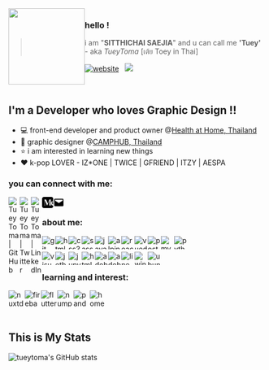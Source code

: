 <img width="150" height="150" align="left" src="https://firebasestorage.googleapis.com/v0/b/tmroom-wesite.appspot.com/o/Avatar.png?alt=media&token=96872862-fdb7-4ab4-8886-37b2c5bb9cc0">

### hello !
> i am "**SITTHICHAI SAEJIA**" and u can call me **'Tuey'** - aka _TueyToma_ [เต้ย Toey in Thai]

[![website](https://img.shields.io/badge/tueytoma.in.th-click-F5CA57?&style=for-the-badge)](https://tueytoma.in.th/)
&nbsp;
![](https://api.visitorbadge.io/api/VisitorHit?user=tueytoma&repo=tueytoma&labelColor=%23EDEDED&countColor=%233851A3)

<br>

## I'm a Developer who loves Graphic Design !!

- 💻 front-end developer and product owner @[Health at Home, Thailand][hah-website]
- 🎨 graphic designer @[CAMPHUB, Thailand][camphub-website]
- ⭐ i am interested in learning new things
- ❤️ k-pop LOVER - IZ*ONE | TWICE | GFRIEND | ITZY | AESPA

### you can connect with me:

[<img align="left" alt="TueyToma | GitHub" width="22px" src="https://cdn.jsdelivr.net/npm/simple-icons@3.13.0/icons/github.svg" />][github]
[<img align="left" alt="TueyToma | Twitter" width="22px" src="https://cdn.jsdelivr.net/npm/simple-icons@v3/icons/twitter.svg" />][twitter]
[<img align="left" alt="TueyToma | LinkedIn" width="22px" src="https://cdn.jsdelivr.net/npm/simple-icons@v3/icons/linkedin.svg" />][linkedin]
[<img align="left" alt="TueyToma | Medium" width="22px" src="https://raw.githubusercontent.com/simple-icons/simple-icons/5c924ac18d01b2786856d144afc65d581919ada8/icons/medium.svg" />][medium]
[<img align="left" alt="TueyToma | Email" width="22px" src="https://raw.githubusercontent.com/Automattic/social-logos/master/svg-min/mail.svg" />][email]

<br>

### about me:

[<img align="left" height="26" width="26" alt="git" src="https://cdn.jsdelivr.net/npm/simple-icons@v5/icons/git.svg" />](a 'Git')
[<img align="left" height="26" width="26" alt="html5" src="https://cdn.jsdelivr.net/npm/simple-icons@v5/icons/html5.svg" />](a 'HTML5')
[<img align="left" height="26" width="26" alt="css3" src="https://cdn.jsdelivr.net/npm/simple-icons@v5/icons/css3.svg" />](a 'CSS3')
[<img align="left" height="26" width="26" alt="sass" src="https://cdn.jsdelivr.net/npm/simple-icons@v5/icons/sass.svg" />](a 'Sass')
[<img align="left" height="26" width="26" alt="javascript" src="https://cdn.jsdelivr.net/npm/simple-icons@v5/icons/javascript.svg" />](a 'JavaScript')
[<img align="left" height="26" width="26" alt="alpinedotjs" src="https://cdn.jsdelivr.net/npm/simple-icons@v5/icons/alpinedotjs.svg" />](a 'Alpine.js')
[<img align="left" height="26" width="26" alt="react" src="https://cdn.jsdelivr.net/npm/simple-icons@v5/icons/react.svg" />](a 'React')
[<img align="left" height="26" width="26" alt="vuedotjs" src="https://cdn.jsdelivr.net/npm/simple-icons@v5/icons/vuedotjs.svg" />](a 'Vue.js')
[<img align="left" height="26" width="26" alt="postgresql" src="https://cdn.jsdelivr.net/npm/simple-icons@v5/icons/postgresql.svg" />](a 'PostgreSQL')
[<img align="left" height="26" width="26" alt="mysql" src="https://cdn.jsdelivr.net/npm/simple-icons@v5/icons/mysql.svg" />](a 'MySQL')
[<img align="left" height="26" width="26" alt="python" src="https://cdn.jsdelivr.net/npm/simple-icons@v5/icons/python.svg" />](a 'Python3')
<br>

[<img align="left" height="26" width="26" alt="visualstudiocode" src="https://cdn.jsdelivr.net/npm/simple-icons@v5/icons/visualstudiocode.svg" />](a 'Visual Studio Code')
[<img align="left" height="26" width="26" alt="jetbrains" src="https://cdn.jsdelivr.net/npm/simple-icons@v5/icons/jetbrains.svg" />](a 'JetBrains')
[<img align="left" height="26" width="26" alt="jupyter" src="https://cdn.jsdelivr.net/npm/simple-icons@v5/icons/jupyter.svg" />](a 'Jupyter')
[<img align="left" height="26" width="26" alt="html5" src="https://cdn.jsdelivr.net/npm/simple-icons@v5/icons/figma.svg" />](a 'figma')
[<img align="left" height="26" width="26" alt="adobephotoshop" src="https://cdn.jsdelivr.net/npm/simple-icons@v5/icons/adobephotoshop.svg" />](a 'Adobe Photoshop')
[<img align="left" height="26" width="26" alt="adobeillustrator" src="https://cdn.jsdelivr.net/npm/simple-icons@v5/icons/adobeillustrator.svg" />](a 'Adobe Illustrator')
[<img align="left" height="26" width="26" alt="line" src="https://cdn.jsdelivr.net/npm/simple-icons@v5/icons/line.svg" />](a 'LINE')
[<img align="left" height="26" width="26" alt="windows" src="https://cdn.jsdelivr.net/npm/simple-icons@v5/icons/windows.svg" />](a 'Windows')
[<img align="left" height="26" width="26" alt="ubuntu" src="https://cdn.jsdelivr.net/npm/simple-icons@v5/icons/ubuntu.svg" />](a 'Ubuntu')

<br>

### learning and interest:
[<img align="left" height="32" width="32" alt="nuxtdotjs" src="https://cdn.jsdelivr.net/npm/simple-icons@v5/icons/nuxtdotjs.svg" />](a 'Nuxt.js')
[<img align="left" height="32" width="32" alt="firebase" src="https://cdn.jsdelivr.net/npm/simple-icons@v5/icons/firebase.svg" />](a 'Firebase')
[<img align="left" height="32" width="32" alt="flutter" src="https://cdn.jsdelivr.net/npm/simple-icons@v5/icons/flutter.svg" />](a 'Flutter')
[<img align="left" height="32" width="32" alt="numpy" src="https://cdn.jsdelivr.net/npm/simple-icons@v5/icons/numpy.svg" />](a 'Numpy')
[<img align="left" height="32" width="32" alt="pandas" src="https://cdn.jsdelivr.net/npm/simple-icons@v5/icons/pandas.svg" />](a 'Pandas')
[<img align="left" height="32" width="32" alt="homeassistant" src="https://cdn.jsdelivr.net/npm/simple-icons@v5/icons/homeassistant.svg" />](a 'Home Assistant')

<br><br><br>

## This is My Stats
![tueytoma's GitHub stats](https://github-readme-stats.vercel.app/api?username=tueytoma&count_private=true)

<!-- [![tueytoma's GitHub stats](https://raw.githubusercontent.com/tueytoma/github-stats-transparent/output/generated/overview.svg)]()
[![tueytoma's GitHub stats](https://raw.githubusercontent.com/tueytoma/github-stats-transparent/output/generated/languages.svg)]() -->


[website]: https://tueytoma.in.th/
[hah-website]: https://healthathome.in.th/en/
[camphub-website]: https://www.camphub.in.th/
[github]: https://github.com/tueytoma
[twitter]: https://twitter.com/TueyToma
[linkedin]: https://www.linkedin.com/in/sitthichai-saejia-8805a0142/
[medium]: https://medium.com/@tueytoma
[email]: mailto:tuey.sitthichai@gmail.com?subject=hello_i'm_from_github_profile!
